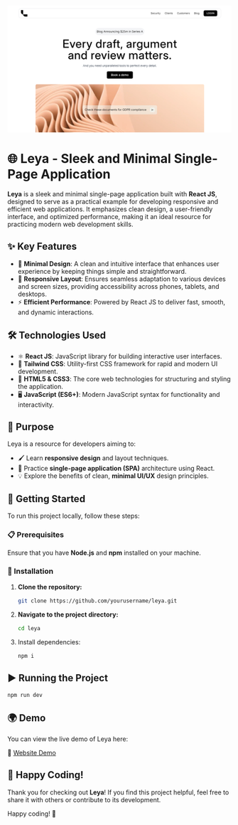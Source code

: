 ![Leya](image.png)

# 🌐 Leya - Sleek and Minimal Single-Page Application

**Leya** is a sleek and minimal single-page application built with **React JS**, designed to serve as a practical example for developing responsive and efficient web applications. It emphasizes clean design, a user-friendly interface, and optimized performance, making it an ideal resource for practicing modern web development skills.


## ✨ Key Features

- 🎯 **Minimal Design**: A clean and intuitive interface that enhances user experience by keeping things simple and straightforward.
- 📱 **Responsive Layout**: Ensures seamless adaptation to various devices and screen sizes, providing accessibility across phones, tablets, and desktops.
- ⚡ **Efficient Performance**: Powered by React JS to deliver fast, smooth, and dynamic interactions.


## 🛠️ Technologies Used

- ⚛️ **React JS**: JavaScript library for building interactive user interfaces.
- 🎨 **Tailwind CSS**: Utility-first CSS framework for rapid and modern UI development.
- 📄 **HTML5 & CSS3**: The core web technologies for structuring and styling the application.
- 🖥️ **JavaScript (ES6+)**: Modern JavaScript syntax for functionality and interactivity.


## 🎯 Purpose

Leya is a resource for developers aiming to:

- 🖌️ Learn **responsive design** and layout techniques.
- 🔄 Practice **single-page application (SPA)** architecture using React.
- 💡 Explore the benefits of clean, **minimal UI/UX** design principles.


## 🚀 Getting Started

To run this project locally, follow these steps:

### 📋 Prerequisites

Ensure that you have **Node.js** and **npm** installed on your machine.

### 🔧 Installation

1. **Clone the repository:**
   ```bash
   git clone https://github.com/yourusername/leya.git
   ```
2. **Navigate to the project directory:**
   ```bash
   cd leya
   ```
3. Install dependencies:
   ```bash
   npm i
   ```

## ▶️ Running the Project
  ```bash
  npm run dev
  ```
## 🌍 Demo
You can view the live demo of Leya here:

🔗 [Website Demo](https://leya.vercel.app/)


## 🎉 Happy Coding!

Thank you for checking out **Leya**! If you find this project helpful, feel free to share it with others or contribute to its development.

Happy coding! 🚀
